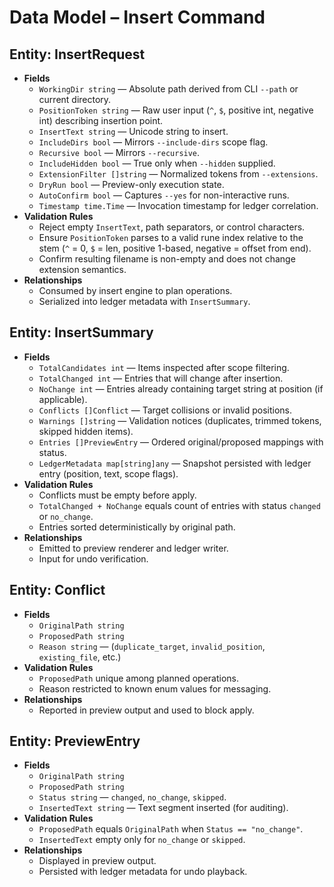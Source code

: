 # Data Model – Insert Command

## Entity: InsertRequest
- **Fields**
  - `WorkingDir string` — Absolute path derived from CLI `--path` or current directory.
  - `PositionToken string` — Raw user input (`^`, `$`, positive int, negative int) describing insertion point.
  - `InsertText string` — Unicode string to insert.
  - `IncludeDirs bool` — Mirrors `--include-dirs` scope flag.
  - `Recursive bool` — Mirrors `--recursive`.
  - `IncludeHidden bool` — True only when `--hidden` supplied.
  - `ExtensionFilter []string` — Normalized tokens from `--extensions`.
  - `DryRun bool` — Preview-only execution state.
  - `AutoConfirm bool` — Captures `--yes` for non-interactive runs.
  - `Timestamp time.Time` — Invocation timestamp for ledger correlation.
- **Validation Rules**
  - Reject empty `InsertText`, path separators, or control characters.
  - Ensure `PositionToken` parses to a valid rune index relative to the stem (`^` = 0, `$` = len, positive 1-based, negative = offset from end).
  - Confirm resulting filename is non-empty and does not change extension semantics.
- **Relationships**
  - Consumed by insert engine to plan operations.
  - Serialized into ledger metadata with `InsertSummary`.

## Entity: InsertSummary
- **Fields**
  - `TotalCandidates int` — Items inspected after scope filtering.
  - `TotalChanged int` — Entries that will change after insertion.
  - `NoChange int` — Entries already containing target string at position (if applicable).
  - `Conflicts []Conflict` — Target collisions or invalid positions.
  - `Warnings []string` — Validation notices (duplicates, trimmed tokens, skipped hidden items).
  - `Entries []PreviewEntry` — Ordered original/proposed mappings with status.
  - `LedgerMetadata map[string]any` — Snapshot persisted with ledger entry (position, text, scope flags).
- **Validation Rules**
  - Conflicts must be empty before apply.
  - `TotalChanged + NoChange` equals count of entries with status `changed` or `no_change`.
  - Entries sorted deterministically by original path.
- **Relationships**
  - Emitted to preview renderer and ledger writer.
  - Input for undo verification.

## Entity: Conflict
- **Fields**
  - `OriginalPath string`
  - `ProposedPath string`
  - `Reason string` — (`duplicate_target`, `invalid_position`, `existing_file`, etc.)
- **Validation Rules**
  - `ProposedPath` unique among planned operations.
  - Reason restricted to known enum values for messaging.
- **Relationships**
  - Reported in preview output and used to block apply.

## Entity: PreviewEntry
- **Fields**
  - `OriginalPath string`
  - `ProposedPath string`
  - `Status string` — `changed`, `no_change`, `skipped`.
  - `InsertedText string` — Text segment inserted (for auditing).
- **Validation Rules**
  - `ProposedPath` equals `OriginalPath` when `Status == "no_change"`.
  - `InsertedText` empty only for `no_change` or `skipped`.
- **Relationships**
  - Displayed in preview output.
  - Persisted with ledger metadata for undo playback.
